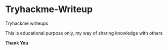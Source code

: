 # Tryhackme-Writeup
Tryhackme writeups

This is educational purpose only, my way of sharing knowledge with others

**Thank You**
